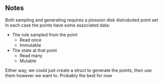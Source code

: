## Notes
Both sampling and generating requires a piossion disk distrubuted point set
In each case the points have some associated data:
 
+ The rule sampled from the point
   + Read once
   + Immutable
+ The state at that point
   + Read many
   + Mutable

Either way, we could just create a struct to generate the points, then use them however we want to.
Probably the best for now
